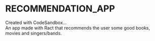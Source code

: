 # RECOMMENDATION_APP
Created with CodeSandbox...\
An app made with Ract that recommends the user some good books, movies and singers/bands.
